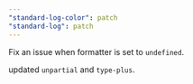 ```yaml
---
"standard-log-color": patch
"standard-log": patch
---
```


Fix an issue when formatter is set to `undefined`.

updated `unpartial` and `type-plus`.
